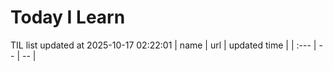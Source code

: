 # Today I Learn 
TIL list updated at 2025-10-17 02:22:01
| name | url | updated time |
| :--- | -- | -- |
